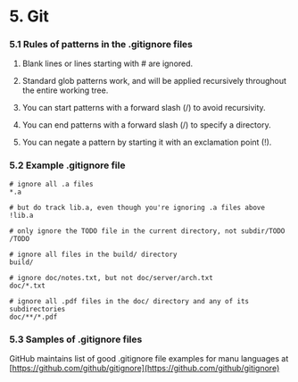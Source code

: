 # 5. Git


### 5.1 Rules of patterns in the .gitignore files 

1. Blank lines or lines starting with # are ignored.

2. Standard glob patterns work, and will be applied recursively throughout the entire working tree.

3. You can start patterns with a forward slash (/) to avoid recursivity.

4. You can end patterns with a forward slash (/) to specify a directory.

5. You can negate a pattern by starting it with an exclamation point (!).


### 5.2 Example .gitignore file

```
# ignore all .a files
*.a

# but do track lib.a, even though you're ignoring .a files above
!lib.a

# only ignore the TODO file in the current directory, not subdir/TODO
/TODO

# ignore all files in the build/ directory
build/

# ignore doc/notes.txt, but not doc/server/arch.txt
doc/*.txt

# ignore all .pdf files in the doc/ directory and any of its subdirectories
doc/**/*.pdf
```

### 5.3 Samples of .gitignore files 

GitHub maintains list of good .gitignore file examples for manu languages at [https://github.com/github/gitignore](https://github.com/github/gitignore) 